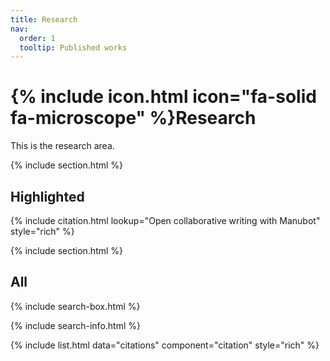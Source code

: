 ```yaml
---
title: Research
nav:
  order: 1
  tooltip: Published works
---
```


# {% include icon.html icon="fa-solid fa-microscope" %}Research

This is the research area.

{% include section.html %}

## Highlighted

{% include citation.html lookup="Open collaborative writing with Manubot" style="rich" %}

{% include section.html %}

## All

{% include search-box.html %}

{% include search-info.html %}

{% include list.html data="citations" component="citation" style="rich" %}
